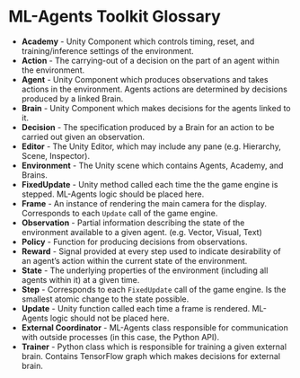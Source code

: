 # ML-Agents Toolkit Glossary

* **Academy** - Unity Component which controls timing, reset, and
  training/inference settings of the environment.
* **Action** - The carrying-out of a decision on the part of an agent within the
  environment.
* **Agent** - Unity Component which produces observations and takes actions in
  the environment. Agents actions are determined by decisions produced by a
  linked Brain.
* **Brain** - Unity Component which makes decisions for the agents linked to it.
* **Decision** - The specification produced by a Brain for an action to be
  carried out given an observation.
* **Editor** - The Unity Editor, which may include any pane (e.g. Hierarchy,
  Scene, Inspector).
* **Environment** - The Unity scene which contains Agents, Academy, and Brains.
* **FixedUpdate** - Unity method called each time the the game engine is
  stepped. ML-Agents logic should be placed here.
* **Frame** - An instance of rendering the main camera for the display.
  Corresponds to each `Update` call of the game engine.
* **Observation** - Partial information describing the state of the environment
  available to a given agent. (e.g. Vector, Visual, Text)
* **Policy** - Function for producing decisions from observations.
* **Reward** - Signal provided at every step used to indicate desirability of an
  agent’s action within the current state of the environment.
* **State** - The underlying properties of the environment (including all agents
  within it) at a given time.
* **Step** - Corresponds to each `FixedUpdate` call of the game engine. Is the
  smallest atomic change to the state possible.
* **Update** - Unity function called each time a frame is rendered. ML-Agents
  logic should not be placed here.
* **External Coordinator** - ML-Agents class responsible for communication with
  outside processes (in this case, the Python API).
* **Trainer** - Python class which is responsible for training a given external
  brain. Contains TensorFlow graph which makes decisions for external brain.
